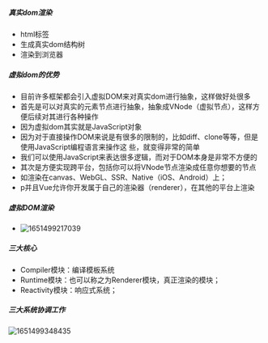 #####  真实dom渲染

- html标签
- 生成真实dom结构树
- 渲染到浏览器

##### 虚拟dom的优势

- 目前许多框架都会引入虚拟DOM来对真实dom进行抽象，这样做好处很多
-  首先是可以对真实的元素节点进行抽象，抽象成VNode（虚拟节点），这样方便后续对其进行各种操作
  - 因为虚拟dom其实就是JavaScript对象
  -  因为对于直接操作DOM来说是有很多的限制的，比如diff、clone等等，但是使用JavaScript编程语言来操作这 些，就变得非常的简单
  - 我们可以使用JavaScript来表达很多逻辑，而对于DOM本身是非常不方便的
-  其次是方便实现跨平台，包括你可以将VNode节点渲染成任意你想要的节点 
  -  如渲染在canvas、WebGL、SSR、Native（iOS、Android）上； 
  -  p并且Vue允许你开发属于自己的渲染器（renderer），在其他的平台上渲染

##### 虚拟DOM渲染

- ![1651499217039](D:\qiuhongweiProject\前端笔记\vue源码\assets\1651499217039.png)

##### 三大核心

-  Compiler模块：编译模板系统
-  Runtime模块：也可以称之为Renderer模块，真正渲染的模块；  
-  Reactivity模块：响应式系统； 



##### 三大系统协调工作

![1651499348435](D:\qiuhongweiProject\前端笔记\vue源码\assets\1651499348435.png)

